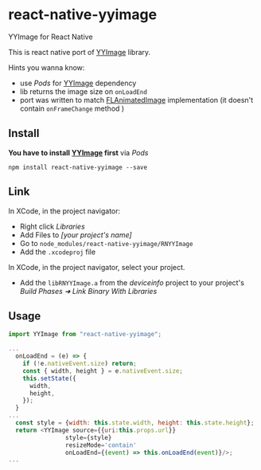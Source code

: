 # react-native-yyimage
YYImage for React Native

This is react native port of [YYImage](https://github.com/ibireme/YYImage) library.

Hints you wanna know:
* use _Pods_ for [YYImage](https://github.com/ibireme/YYImage) dependency
* lib returns the image size on `onLoadEnd`
* port was written to match [FLAnimatedImage](https://github.com/nihgwu/react-native-flanimatedimage) implementation (it doesn't contain `onFrameChange` method ) 

## Install

**You have to install [YYImage](https://github.com/ibireme/YYImage) first** via _Pods_

```shell
npm install react-native-yyimage --save
```

## Link

In XCode, in the project navigator:
- Right click _Libraries_
- Add Files to _[your project's name]_
- Go to `node_modules/react-native-yyimage/RNYYImage`
- Add the `.xcodeproj` file

In XCode, in the project navigator, select your project.
- Add the `libRNYYImage.a` from the _deviceinfo_ project to your project's _Build Phases ➜ Link Binary With Libraries_

## Usage

```js
import YYImage from "react-native-yyimage";

...
  onLoadEnd = (e) => {
    if (!e.nativeEvent.size) return;
    const { width, height } = e.nativeEvent.size;
    this.setState({
      width,
      height,
    });
  }
...
  const style = {width: this.state.width, height: this.state.height};
  return <YYImage source={{uri:this.props.url}}
				style={style}
				resizeMode='contain'
				onLoadEnd={(event) => this.onLoadEnd(event)}/>;
...
```